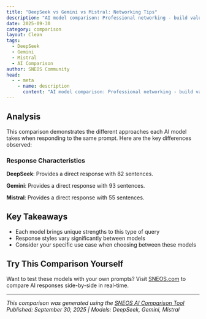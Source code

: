 ```yaml
---
title: "DeepSeek vs Gemini vs Mistral: Networking Tips"
description: "AI model comparison: Professional networking - build valuable career connections..."
date: 2025-09-30
category: comparison
layout: Clean
tags:
  - DeepSeek
  - Gemini
  - Mistral
  - AI Comparison
author: SNEOS Community
head:
  - - meta
    - name: description
      content: "AI model comparison: Professional networking - build valuable career connections..."
---
```


<ChatComparison
  title="DeepSeek vs Gemini vs Mistral: Networking Tips"
  prompt="Professional networking - build valuable career connections"
  :responses='{
    "DeepSeek": "Of course. Professional networking is one of the most powerful career skills you can develop. It\u0027s not about collecting business cards or transactional \u0022what can you do for me\u0022 interactions. It\u0027s about building a web of genuine, mutually beneficial relationships.\n\nHere is a comprehensive guide to building valuable career connections.\n\n### The Mindset Shift: From \u0022Networking\u0022 to \u0022Building Relationships\u0022\n\nFirst, let\u0027s reframe the concept. Forget the sleazy salesperson stereotype. Think of yourself as a **connector** and a **learner**.\n\n*   **Be Genuinely Curious:** Your goal is to learn about people, their work, their challenges, and their passions.\n*   **Focus on Giving, Not Just Getting:** How can you add value to someone else\u0027s career or life? Can you share an article, make an introduction, or offer your skills?\n*   **It\u0027s a Long-Term Game:** Valuable connections aren\u0027t built in one coffee meeting. They are nurtured over time.\n\n---\n\n### The 4-Step Networking Framework\n\n#### Step 1: Prepare and Identify\nYou can\u0027t network with everyone. Be strategic.\n\n*   **Clarify Your Goals:** Are you exploring a new industry? Looking for a mentor? Seeking a job change? Your goal will dictate who you connect with.\n*   **Identify Your Targets:**\n    *   **Alumni Networks:** Your university\u0027s alumni directory is a goldmine.\n    *   **LinkedIn:** Use advanced search for people in your target companies, roles, or industries.\n    *   **Industry Associations \u0026 Events:** Who are the speakers and active members?\n    *   **Second-Degree Connections:** Who do your current contacts know that you\u0027d like to meet?\n\n#### Step 2: Initiate the Connection\nThis is often the hardest part. The key is to be respectful, personal, and clear.\n\n*   **The Warm Introduction (Best Option):** \u0022Hi [Common Connection], I see you know [Target Person]. I\u0027m very interested in their work in [Field] and would love to connect. Would you be comfortable making an introduction?\u0022\n*   **The Cold Outreach (Very Effective if Done Right):**\n    *   **On LinkedIn:** Always personalize the connection request.\n        *   **Bad:** *\u0022I\u0027d like to add you to my professional network.\u0022*\n        *   **Good:** *\u0022Hi [Name], I really enjoyed your recent post on [Topic]. Your point about [Specific Insight] resonated with me, and as someone looking to transition into [Industry], I\u0027d love to connect.\u0022*\n    *   **Via Email:** Keep it brief and respectful of their time.\n        *   **Subject:** Brief and compelling (e.g., \u0022Question from a fellow [Your Industry] professional\u0022).\n        *   **Body:** Introduce yourself, explain why you\u0027re reaching out to *them* specifically (show you\u0027ve done your homework), and have a clear, low-commitment ask. **Crucially, mention a mutual connection if you have one.**\n\n**The Magic Ask Formula:** \u0022I know you\u0027re incredibly busy, but would you be open to a brief 15-20 minute virtual coffee in the next few weeks to discuss [Specific Topic]?\u0022\n\n#### Step 3: The Conversation (The \u0022Informational Interview\u0022)\nThis is where the relationship is built.\n\n*   **Do Your Homework:** Research the person\u0027s background, company, and recent projects.\n*   **Prepare Smart Questions:** Go beyond \u0022What do you do?\u0022 Ask:\n    *   \u0022What does a typical day look like for you?\u0022\n    *   \u0022What are the biggest challenges your industry is facing right now?\u0022\n    *   \u0022What skills are most critical for success in your role?\u0022\n    *   \u0022How did you get to where you are today?\u0022\n    *   \u0022What\u0027s something you\u0027re currently excited about in your work?\u0022\n*   **The 80/20 Rule:** You should listen 80% of the time and talk 20%.\n*   **Don\u0027t Ask for a Job:** The primary goal is to learn and build a relationship. Asking for a job directly can put them on the spot and kill the connection. If they have openings and like you, they will often bring it up.\n*   **Respect the Time:** When your 20 minutes are up, offer to end the call. This shows you value their time.\n\n#### Step 4: Follow Up and Nurture\nThis is the step most people skip, and it\u0027s the most important.\n\n*   **Send a Thank-You Note:** Within 24 hours, send a personalized email thanking them for their time and mentioning one or two specific things you learned.\n*   **Add Value:** This is the secret sauce.\n    *   If you discussed a problem they\u0027re facing, send them a relevant article a week later.\n    *   If they mentioned a book they love, read it and tell them what you thought.\n    *   Congratulate them on a work anniversary or promotion on LinkedIn.\n*   **Stay Connected Lightly:** Engage with their content on LinkedIn. Comment thoughtfully on their posts. This keeps you on their radar without being intrusive.\n*   **Pay It Forward:** When you can, help them or make an introduction for them.\n\n---\n\n### Where to Network: Online and Offline\n\n**Online:**\n*   **LinkedIn:** Your professional home base. Be active: share insights, comment on others\u0027 posts, and publish articles.\n*   **Industry-Specific Platforms:** Slack communities, Discord servers, or forums (e.g., Behance for designers, GitHub for developers).\n*   **Twitter/X:** Follow leaders in your field and engage in thoughtful discussions.\n\n**Offline:**\n*   **Conferences \u0026 Workshops:** Don\u0027t just attend sessions; go to the social events.\n*   **Alumni Events:** Instant common ground.\n*   **Meetup.com Groups:** Find local groups related to your professional interests.\n*   **Volunteering:** A fantastic way to build connections while contributing to a cause.\n\n### Common Networking Mistakes to Avoid\n\n*   **Being a Taker:** Only reaching out when you need something.\n*   **Oversharing or Being Too Personal:** Keep it professional.\n*   **Not Listening:** Dominating the conversation.\n*   **Being Unprepared:** Wasting their time with questions you could have Googled.\n*   **Ghosting After the First Meeting:** Failing to follow up and nurture the connection.\n\n### Final Thought\n\nBuilding a valuable professional network is like planting a forest. You plant the seeds (initial connections), water them regularly (follow-up and adding value), and over time, you have a strong, resilient ecosystem that provides shelter, support, and opportunities for everyone within it.\n\nStart with one connection today. Good luck",
    "Gemini": "Okay, let\u0027s break down professional networking and how to build valuable career connections.\n\n**What is Professional Networking?**\n\nProfessional networking is the process of building and nurturing relationships with other professionals in your field, related industries, or areas of interest.  It\u0027s not just about collecting business cards; it\u0027s about forging genuine connections based on mutual benefit, shared interests, and respect.\n\n**Why is Professional Networking Important?**\n\n*   **Career Advancement:** Networking can lead to job opportunities, promotions, and career advice. Many jobs are filled through word-of-mouth and internal referrals.\n*   **Knowledge Sharing:**  Learn from the experiences and insights of others.  Stay up-to-date on industry trends, best practices, and emerging technologies.\n*   **Mentorship \u0026 Guidance:**  Find mentors who can provide guidance and support throughout your career journey.\n*   **Collaboration:**  Connect with potential partners, collaborators, and clients for projects or business ventures.\n*   **Increased Visibility:**  Raise your profile in your industry and build a strong reputation.\n*   **Personal Growth:**  Develop your communication skills, build confidence, and expand your horizons.\n*   **Support System:**  Create a network of colleagues who can offer support during challenging times or celebrate your successes.\n\n**Key Principles of Effective Networking**\n\n*   **Authenticity:** Be genuine and sincere in your interactions. People can sense when you\u0027re only interested in what they can do for you.\n*   **Reciprocity:** Networking is a two-way street. Offer value to others, whether it\u0027s sharing your expertise, making introductions, or simply being a good listener.\n*   **Consistency:**  Building relationships takes time and effort. Stay in touch with your network regularly, even when you don\u0027t need anything from them.\n*   **Targeting:**  Focus your networking efforts on the people and organizations that are most relevant to your goals.\n*   **Quality over Quantity:**  It\u0027s better to have a small network of strong, meaningful relationships than a large network of superficial acquaintances.\n*   **Follow-Up:**  Always follow up with new contacts after meeting them.  Send a thank-you note, connect on LinkedIn, or share an article that you think they\u0027d find interesting.\n\n**Strategies for Building Valuable Career Connections**\n\nHere\u0027s a breakdown of where and how to network:\n\n**1. Online Networking**\n\n*   **LinkedIn:**\n    *   **Optimize Your Profile:**  Make sure your profile is complete, up-to-date, and highlights your skills and accomplishments. Use a professional headshot.\n    *   **Join Relevant Groups:**  Participate in discussions, share your insights, and connect with other members.\n    *   **Connect Strategically:**  Don\u0027t just connect with everyone. Focus on people in your field, alumni from your school, and individuals who work at companies you\u0027re interested in.  Personalize your connection requests with a brief message explaining why you want to connect.\n    *   **Engage with Content:**  Like, comment on, and share posts from your connections.  This helps you stay top-of-mind and build relationships.\n    *   **Publish Articles:**  Share your expertise by writing articles or blog posts on LinkedIn.\n\n*   **Twitter:**\n    *   **Follow Industry Leaders:** Stay updated on the latest trends and insights.\n    *   **Engage in Conversations:**  Participate in discussions and share your thoughts.\n    *   **Use Relevant Hashtags:** Increase the visibility of your tweets.\n\n*   **Industry Forums \u0026 Online Communities:**\n    *   Find online communities related to your industry or interests.\n    *   Participate actively in discussions and offer valuable contributions.\n\n**2. In-Person Networking**\n\n*   **Industry Events \u0026 Conferences:**\n    *   Attend conferences, workshops, and trade shows in your field.\n    *   Prepare an \u0022elevator pitch\u0022 \u2013 a concise and compelling summary of your skills and experience.\n    *   Set goals for each event \u2013 how many people you want to meet or what you want to learn.\n    *   Follow up with new contacts after the event.\n\n*   **Career Fairs:**\n    *   Research the companies that will be attending.\n    *   Prepare a resume and practice your interviewing skills.\n    *   Ask thoughtful questions to recruiters.\n\n*   **Networking Events:**\n    *   Attend events organized by professional organizations, alumni associations, or community groups.\n    *   Don\u0027t be afraid to start conversations with strangers.\n    *   Focus on building genuine connections rather than collecting business cards.\n\n*   **Volunteer Work:**\n    *   Connect with people who share your values and interests.\n    *   Develop new skills and gain valuable experience.\n\n*   **Informational Interviews:**\n    *   Reach out to people who work in roles or industries that interest you.\n    *   Ask them about their career paths, challenges, and advice for aspiring professionals.\n    *   Be respectful of their time and thank them for their insights.\n\n*   **Alumni Networks:**\n     *   Connect with alumni from your school or university.\n     *   Attend alumni events and reach out to individuals for advice and mentorship.\n\n**3. Nurturing Your Network (The Follow-Up is Key!)**\n\n*   **Stay in Touch:**\n    *   Send regular emails or messages to your connections.\n    *   Share articles, resources, or job postings that you think they\u0027d find helpful.\n    *   Congratulate them on their accomplishments.\n\n*   **Offer Help:**\n    *   Look for opportunities to assist your connections, whether it\u0027s making introductions, sharing your expertise, or providing support.\n\n*   **Attend Events Together:**\n    *   Invite your connections to join you at industry events or conferences.\n\n*   **Schedule Regular Check-Ins:**\n    *   Set up regular coffee chats or phone calls with your key contacts.\n\n*   **Remember Important Details:**\n    *   Take notes after meeting someone so you can recall key information about them later.\n\n**Tips for Making a Good Impression**\n\n*   **Dress Professionally:**  Appropriate attire shows respect for the occasion and the people you\u0027re meeting.\n*   **Be Prepared:**  Research the people you\u0027ll be meeting and the organizations they represent.\n*   **Be a Good Listener:**  Pay attention to what others are saying and ask thoughtful questions.\n*   **Be Positive and Enthusiastic:**  Your attitude is contagious.\n*   **Be Respectful of Time:**  Don\u0027t overstay your welcome or take up too much of someone\u0027s time.\n*   **Have Business Cards (Digital or Physical):**  Make it easy for people to connect with you.\n*   **Thank People for Their Time:**  Show your appreciation for their willingness to connect with you.\n\n**Common Networking Mistakes to Avoid**\n\n*   **Being Self-Centered:** Focusing only on what you can get out of the relationship.\n*   **Being Too Aggressive:**  Pressuring people for favors or opportunities.\n*   **Being Unprepared:**  Not knowing who you\u0027re talking to or what you want to achieve.\n*   **Being Inauthentic:**  Trying to be someone you\u0027re not.\n*   **Not Following Up:**  Failing to stay in touch with your contacts.\n*   **Burning Bridges:**  Speaking negatively about past employers or colleagues.\n\n**Important Considerations:**\n\n*   **Networking During COVID-19:**  Virtual networking has become even more important. Utilize online platforms, attend virtual events, and schedule video calls.\n*   **Building a Diverse Network:**  Seek out connections with people from different backgrounds, industries, and perspectives.  This will broaden your horizons and provide you with valuable insights.\n*   **Networking for Introverts:**  Networking doesn\u0027t have to be overwhelming.  Start small, focus on building a few strong relationships, and find strategies that work for you.  Consider one-on-one meetings or smaller group settings.  Prepare conversation starters in advance.\n*   **Networking as an Employee vs. as an Entrepreneur:**  The goals may differ. An employee might focus on internal connections and career advancement within a company, while an entrepreneur might focus on building partnerships and attracting investors.\n\n**In Conclusion:**\n\nProfessional networking is an ongoing process that requires effort, consistency, and a genuine desire to connect with others. By following these strategies and principles, you can build a strong and valuable network that will support your career goals for years to come. Good luck!\n",
    "Mistral": "Building valuable career connections through professional networking is essential for career growth, learning opportunities, and opening doors to new jobs or collaborations. Here are some steps to help you build and strengthen your professional network:\n\n### 1. **Identify Your Goals**\n   - **Clarify Objectives:** Understand what you want to achieve through networking. Are you looking for a new job, seeking mentorship, or aiming to expand your industry knowledge?\n   - **Target Audience:** Identify the types of professionals you want to connect with, such as industry leaders, peers, or potential employers.\n\n### 2. **Leverage Online Platforms**\n   - **LinkedIn:** Create a strong profile and actively engage with your network. Join relevant groups, share industry-related content, and connect with professionals in your field.\n   - **Social Media:** Use platforms like Twitter, Facebook, and Instagram to connect with professionals and follow industry trends.\n   - **Professional Forums:** Participate in online forums and discussion groups related to your industry.\n\n### 3. **Attend Industry Events**\n   - **Conferences and Seminars:** Attend industry-specific conferences, seminars, and workshops to meet professionals in person.\n   - **Networking Events:** Look for local networking events, meetups, and industry gatherings.\n   - **Webinars and Virtual Events:** Participate in online events and webinars to connect with professionals globally.\n\n### 4. **Join Professional Organizations**\n   - **Memberships:** Join professional associations and organizations related to your field. These often provide networking opportunities, resources, and events.\n   - **Volunteer:** Offer your time and skills to professional organizations. Volunteering can help you meet like-minded professionals and demonstrate your commitment.\n\n### 5. **Engage with Alumni Networks**\n   - **University Alumni:** Connect with alumni from your university or college. Many institutions have alumni networks and events.\n   - **Company Alumni:** If you\u2019ve worked for a well-known company, connect with former colleagues through alumni networks.\n\n### 6. **Seek Mentorship**\n   - **Find a Mentor:** Identify experienced professionals in your field who can provide guidance and support.\n   - **Be a Mentor:** Offer to mentor others. This can enhance your reputation and expand your network.\n\n### 7. **Build Relationships**\n   - **Follow Up:** After meeting someone new, follow up with a thank-you note or email. Keep the conversation going by sharing relevant articles or updates.\n   - **Stay Connected:** Regularly check in with your contacts. Share updates about your career and ask about theirs.\n   - **Offer Value:** Be generous with your time and expertise. Offer to help others when you can, whether it\u2019s through introductions, advice, or collaboration.\n\n### 8. **Develop Soft Skills**\n   - **Communication:** Improve your communication skills to make a good impression and build meaningful connections.\n   - **Listening:** Be an active listener. Show genuine interest in what others have to say.\n   - **Empathy:** Understand and respect the perspectives and experiences of others.\n\n### 9. **Create a Personal Brand**\n   - **Consistent Messaging:** Ensure your online presence and interactions reflect your professional goals and values.\n   - **Content Creation:** Share valuable content related to your industry. This can include blog posts, articles, or social media updates.\n\n### 10. **Be Patient and Persistent**\n   - **Long-Term Strategy:** Building a strong network takes time. Be patient and persistent in your efforts.\n   - **Quality Over Quantity:** Focus on building meaningful relationships rather than just collecting contacts.\n\n### 11. **Utilize Technology**\n   - **CRM Tools:** Use customer relationship management (CRM) tools to keep track of your contacts and interactions.\n   - **Networking Apps:** Explore networking apps and platforms that can help you connect with professionals in your field.\n\n### 12. **Stay Updated**\n   - **Industry Trends:** Stay informed about the latest trends and developments in your industry. This will make you a valuable contact for others.\n   - **Continuous Learning:** Engage in continuous learning through courses, certifications, and workshops.\n\nBy following these steps, you can build a robust professional network that will support your career growth and open up new opportunities."
  }'
  published-date="22:46"
/>

## Analysis

This comparison demonstrates the different approaches each AI model takes when responding to the same prompt. Here are the key differences observed:

### Response Characteristics

**DeepSeek**: Provides a direct response with 82 sentences. 

**Gemini**: Provides a direct response with 93 sentences. 

**Mistral**: Provides a direct response with 55 sentences. 

## Key Takeaways

- Each model brings unique strengths to this type of query
- Response styles vary significantly between models
- Consider your specific use case when choosing between these models

## Try This Comparison Yourself

Want to test these models with your own prompts? Visit [SNEOS.com](https://sneos.com) to compare AI responses side-by-side in real-time.

---

*This comparison was generated using the [SNEOS AI Comparison Tool](https://sneos.com)*
*Published: September 30, 2025 | Models: DeepSeek, Gemini, Mistral*
